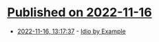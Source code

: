 # [Published on 2022-11-16](index.md)

* [2022-11-16, 13:17:37](https://news.ycombinator.com/item?id=33622434) - [Idio by Example](https://idio-lang.org/docs/idio-by-example/)
